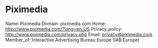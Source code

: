 
# Piximedia

Name: Piximedia
Domain: piximedia.com
Home: http://www.piximedia.com/?lang=en_US
Privacy_policy: http://www.piximedia.com/privacy.php
Email: privacy@piximedia.com
Member_of: Interactive Advertising Bureau Europe (IAB Europe)

